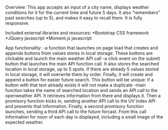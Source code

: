 Overview:
This app accepts an input of a city name, displays weather conditions for it for the current time and future 5 days. It also "remembers" past searches (up to 5), and makes it easy to recall them. It is fully responsive.

Included external libraries and resources:
*Bootstrap CSS framework
*JQuery javascript
*Moment.js javascript

App functionality:
-a function that launches on page load that creates and appends buttons from values stores in local storage. These buttons are clickable and launch the main weather API call
-a click event on the submit button that launches the main API function call. It also stores the searched location in local storage, up to 5 spots. If there are already 5 values stored in local storage, it will overwrite them by order. Finally, it will create and append a button for easier future search. This button will be unique: if a button with that text already exists it will not make a duplicate
-main function takes the name of searched location and sends an API call to the openweather API. It retrieves information from there and displays it. Then a promisory function kicks in, sending another API call to the UV index API and presents that information. Finally, a second promisory function launches, sending a third API call to the future forcast. From this call information for noon of each day is displayed, including a small image of the expected weather.